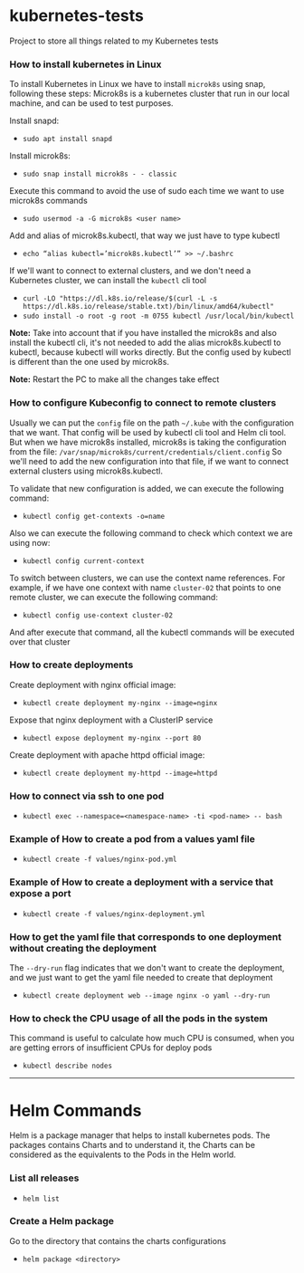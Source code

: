 # kubernetes-tests
Project to store all things related to my Kubernetes tests

### How to install kubernetes in Linux
To install Kubernetes in Linux we have to install `microk8s` using snap, following these steps:
Microk8s is a kubernetes cluster that run in our local machine, and can be used to test purposes.

Install snapd:
- `sudo apt install snapd`

Install microk8s:
- `sudo snap install microk8s - - classic`

Execute this command to avoid the use of sudo each time we want to use microk8s commands
- `sudo usermod -a -G microk8s <user name>`

Add and alias of microk8s.kubectl, that way we just have to type kubectl
- `echo “alias kubectl=’microk8s.kubectl’” >> ~/.bashrc`

If we'll want to connect to external clusters, and we don't need a Kubernetes cluster, we can install the `kubectl` cli tool
- `curl -LO "https://dl.k8s.io/release/$(curl -L -s https://dl.k8s.io/release/stable.txt)/bin/linux/amd64/kubectl"`
- `sudo install -o root -g root -m 0755 kubectl /usr/local/bin/kubectl`

**Note:** Take into account that if you have installed the microk8s and also install the kubectl cli, it's not needed to add the alias microk8s.kubectl to kubectl, because kubectl will works directly.
But the config used by kubectl is different than the one used by microk8s.

**Note:** Restart the PC to make all the changes take effect

### How to configure Kubeconfig to connect to remote clusters
Usually we can put the `config` file on the path `~/.kube` with the configuration that we want. That config will be used by kubectl cli tool and Helm cli tool.
But when we have microk8s installed, microk8s is taking the configuration from the file:
`/var/snap/microk8s/current/credentials/client.config`
So we'll need to add the new configuration into that file, if we want to connect external clusters using microk8s.kubectl.

To validate that new configuration is added, we can execute the following command:
- `kubectl config get-contexts -o=name`

Also we can execute the following command to check which context we are using now:
- `kubectl config current-context`

To switch between clusters, we can use the context name references. For example, if we have one context with name `cluster-02` that points to one remote cluster, we can execute the following command:
- `kubectl config use-context cluster-02`

And after execute that command, all the kubectl commands will be executed over that cluster

### How to create deployments
Create deployment with nginx official image:
- `kubectl create deployment my-nginx --image=nginx`

Expose that nginx deployment with a ClusterIP service
- `kubectl expose deployment my-nginx --port 80`

Create deployment with apache httpd official image:
- `kubectl create deployment my-httpd --image=httpd`

### How to connect via ssh to one pod
- `kubectl exec --namespace=<namespace-name> -ti <pod-name> -- bash`

### Example of How to create a pod from a values yaml file
- `kubectl create -f values/nginx-pod.yml`

### Example of How to create a deployment with a service that expose a port
- `kubectl create -f values/nginx-deployment.yml`

### How to get the yaml file that corresponds to one deployment without creating the deployment
The `--dry-run` flag indicates that we don't want to create the deployment, and we just want to get the yaml file needed to create that deployment
- `kubectl create deployment web --image nginx -o yaml --dry-run`

### How to check the CPU usage of all the pods in the system
This command is useful to calculate how much CPU is consumed, when you are getting errors of insufficient CPUs for deploy pods
- `kubectl describe nodes`

---

# Helm Commands
Helm is a package manager that helps to install kubernetes pods.
The packages contains Charts and to understand it, the Charts can be considered as the equivalents to the Pods in the Helm world.

### List all releases
- `helm list`

### Create a Helm package
Go to the directory that contains the charts configurations
- `helm package <directory>`
